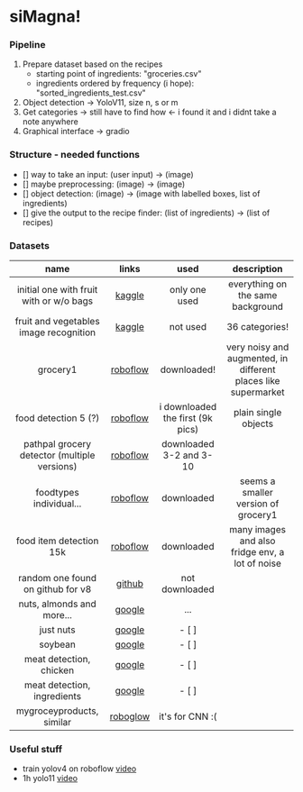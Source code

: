 # siMagna!

### Pipeline
1. Prepare dataset based on the recipes
    * starting point of ingredients: "groceries.csv"
    * ingredients ordered by frequency (i hope): "sorted_ingredients_test.csv"
2. Object detection → YoloV11, size n, s or m
3. Get categories → still have to find how <- i found it and i didnt take a note anywhere
4. Graphical interface → gradio 

### Structure - needed functions
- [] way to take an input: (user input) -> (image)
- [] maybe preprocessing: (image) -> (image)
- [] object detection: (image) -> (image with labelled boxes, list of ingredients)
- [] give the output to the recipe finder: (list of ingredients) -> (list of recipes)

### Datasets
| name | links | used | description |
|:-------------:|:----------------:|:----------------------:|:------:|
| initial one with fruit with or w/o bags | [kaggle]() | only one used | everything on the same background |
| fruit and vegetables image recognition | [kaggle](https://www.kaggle.com/datasets/kritikseth/fruit-and-vegetable-image-recognition) | not used | 36 categories! |
| grocery1 | [roboflow](https://universe.roboflow.com/dmitri-kaslov-fmitx/grocery1/dataset/1) | downloaded! | very noisy and augmented, in different places like supermarket |
| food detection 5 (?) | [roboflow](https://universe.roboflow.com/scan-detection/food-detection-hipfv/dataset/5) | i downloaded the first (9k pics) | plain single objects |
| pathpal grocery detector (multiple versions) | [roboflow](https://universe.roboflow.com/grocery-pathpal-sahaay/pathpal-grocery-detector-3/dataset/10) | downloaded 3-2 and 3-10 | |
| foodtypes individual... | [roboflow](https://universe.roboflow.com/tk-matima-unqyz/foodtypes-individual-in-fridge/dataset/1#) | downloaded | seems a smaller version of grocery1 |
| food item detection 15k | [roboflow](https://universe.roboflow.com/coretus/food-item-detection-fggyf/dataset/1) | downloaded | many images and also fridge env, a lot of noise |
| random one found on github for v8 | [github](https://github.com/anushkaspatil/Food-Detection) | not downloaded |
| nuts, almonds and more... | [google](https://datasetsearch.research.google.com/search?src=0&query=object%20recognition%20nuts&docid=L2cvMTF4N2g1aHI0Mw%3D%3D) | ... |
| just nuts | [google](https://datasetsearch.research.google.com/search?src=0&query=object%20recognition%20nuts&docid=L2cvMTF4N3JyZ3ZmcA%3D%3D) | - [ ] |
| soybean | [google](https://datasetsearch.research.google.com/search?src=0&query=object%20recognition%20seeds&docid=L2cvMTFtNjhqbDhtYg%3D%3D) | - [ ] |
| meat detection, chicken | [google](https://datasetsearch.research.google.com/search?src=0&query=object%20recognition%20meat&docid=L2cvMTF4MmtxYmc2aA%3D%3D) | - [ ] |
| meat detection, ingredients | [google](https://datasetsearch.research.google.com/search?src=0&query=object%20recognition%20meat&docid=L2cvMTF4N3pzMDBiYg%3D%3D) | - [ ] |
| mygroceyproducts, similar | [roboglow](https://universe.roboflow.com/dmitri-kaslov-fmitx/mygroceryproducts/dataset/1) | it's for CNN :( |

### Useful stuff
* train yolov4 on roboflow [video](https://www.youtube.com/watch?v=9hVgyeI4g4o)
* 1h yolo11 [video](https://www.youtube.com/watch?v=etjkjZoG2F0&authuser=0&themeRefresh=1&sttick=0)
